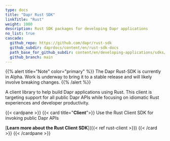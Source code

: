 ```yaml
---
type: docs
title: "Dapr Rust SDK"
linkTitle: "Rust"
weight: 1000
description: Rust SDK packages for developing Dapr applications
no_list: true
cascade:
  github_repo: https://github.com/dapr/rust-sdk
  github_subdir: daprdocs/content/en/rust-sdk-docs
  path_base_for_github_subdir: content/en/developing-applications/sdks/rust/
  github_branch: main
---
```


{{% alert title="Note" color="primary" %}}
The Dapr Rust-SDK is currently in Alpha. Work is underway to bring it to a stable release and will likely involve breaking changes.
{{% /alert %}}

A client library to help build Dapr applications using Rust. This client is targeting support for all public Dapr APIs while focusing on idiomatic Rust experiences and developer productivity.

{{< cardpane >}}
{{< card title="**Client**">}}
  Use the Rust Client SDK for invoking public Dapr APIs

  [**Learn more about the Rust Client SDK**]({{< ref rust-client >}})
{{< /card >}}
{{< /cardpane >}}
